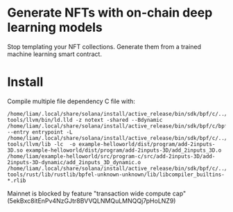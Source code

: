 # Generate NFTs with on-chain deep learning models

Stop templating your NFT collections.  Generate them from a trained machine learning smart contract.

# Install

Compile multiple file dependency C file with:

```
/home/liam/.local/share/solana/install/active_release/bin/sdk/bpf/c/../dependencies/bpf-tools/llvm/bin/ld.lld -z notext -shared --Bdynamic /home/liam/.local/share/solana/install/active_release/bin/sdk/bpf/c/bpf.ld --entry entrypoint -L /home/liam/.local/share/solana/install/active_release/bin/sdk/bpf/c/../dependencies/bpf-tools/llvm/lib -lc  -o example-helloworld/dist/program/add-2inputs-3D.so example-helloworld/dist/program/add-2inputs-3D/add_2inputs_3D.o /home/liam/example-helloworld/src/program-c/src/add-2inputs-3D/add-2inputs-3D-dynamic/add_2inputs_3D_dynamic.o /home/liam/.local/share/solana/install/active_release/bin/sdk/bpf/c/../dependencies/bpf-tools/rust/lib/rustlib/bpfel-unknown-unknown/lib/libcompiler_builtins-*.rlib
```

Mainnet is blocked by feature "transaction wide compute cap" (5ekBxc8itEnPv4NzGJtr8BVVQLNMQuLMNQQj7pHoLNZ9)
